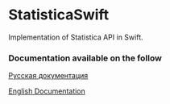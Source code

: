 # StatisticaSwift
Implementation of Statistica API in Swift.

### Documentation available on the follow

[Русская документация](https://github.com/KrievTurk/StatisticaSwift/src/src/rs.md)

[English Documentation](https://www.youtube.com/watch?v=6n3pFFPSlW4)
